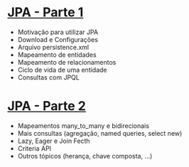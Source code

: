 # <a href="https://github.com/Gedielsonvieira/Spring-Boot--Spring-Data/tree/master/Persistencia-com-JPA-Hibernate">JPA - Parte 1</a>

- Motivação para utilizar JPA
- Download e Configurações
- Arquivo persistence.xml
- Mapeamento de entidades
- Mapeamento de relacionamentos
- Ciclo de vida de uma entidade
- Consultas com JPQL



# <a href="https://github.com/Gedielsonvieira/Spring-Boot--Spring-Data/tree/master/Java-e-JPA-consultas-avancadas-performance-e-modelos-complexos">JPA - Parte 2</a>

- Mapeamentos many_to_many e bidirecionais
- Mais consultas (agregação, named queries, select new)
- Lazy, Eager e Join Fecth
- Criteria API
- Outros tópicos (herança, chave composta, ...)
